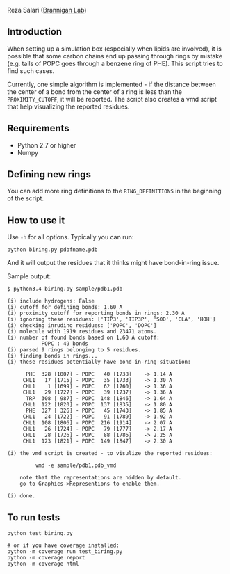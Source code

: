
Reza Salari ([Brannigan Lab](http://branniganlab.org))


## Introduction

When setting up a simulation box (especially when lipids are involved), it is
possible that some carbon chains end up passing through rings by mistake (e.g.
tails of POPC goes through a benzene ring of PHE). This script tries to find
such cases.

Currently, one simple algorithm is implemented - if the distance between the
center of a bond from the center of a ring is less than the `PROXIMITY_CUTOFF`,
it will be reported. The script also creates a vmd script that help visualizing
the reported residues.

## Requirements

- Python 2.7 or higher
- Numpy

## Defining new rings
You can add more ring definitions to the `RING_DEFINITIONS` in the beginning of
the script.

## How to use it

Use `-h` for all options. Typically you can run:

    python biring.py pdbfname.pdb

And it will output the residues that it thinks might have bond-in-ring issue.

Sample output:

	$ python3.4 biring.py sample/pdb1.pdb

	(i) include hydrogens: False
	(i) cutoff for defining bonds: 1.60 A
	(i) proximity cutoff for reporting bonds in rings: 2.30 A
	(i) ignoring these residues: ['TIP3', 'TIP3P', 'SOD', 'CLA', 'HOH']
	(i) checking inruding residues: ['POPC', 'DOPC']
	(i) molecule with 1919 residues and 23471 atoms.
	(i) number of found bonds based on 1.60 A cutoff:
	           POPC : 49 bonds
	(i) parsed 9 rings belonging to 5 residues.
	(i) finding bonds in rings...
	(i) these residues potentially have bond-in-ring situation:

          PHE  328 [1007] - POPC   40 [1738]    -> 1.14 A
         CHL1   17 [1715] - POPC   35 [1733]    -> 1.30 A
         CHL1    1 [1699] - POPC   62 [1760]    -> 1.36 A
         CHL1   29 [1727] - POPC   39 [1737]    -> 1.36 A
          TRP  308 [ 987] - POPC  148 [1846]    -> 1.64 A
         CHL1  122 [1820] - POPC  137 [1835]    -> 1.80 A
          PHE  327 [ 326] - POPC   45 [1743]    -> 1.85 A
         CHL1   24 [1722] - POPC   91 [1789]    -> 1.92 A
         CHL1  108 [1806] - POPC  216 [1914]    -> 2.07 A
         CHL1   26 [1724] - POPC   79 [1777]    -> 2.17 A
         CHL1   28 [1726] - POPC   88 [1786]    -> 2.25 A
         CHL1  123 [1821] - POPC  149 [1847]    -> 2.30 A

	(i) the vmd script is created - to visulize the reported residues:

	         vmd -e sample/pdb1.pdb_vmd

	    note that the representations are hidden by default.
	    go to Graphics->Representions to enable them.

	(i) done.

## To run tests

	python test_biring.py

	# or if you have coverage installed:
	python -m coverage run test_biring.py
	python -m coverage report
	python -m coverage html

